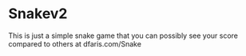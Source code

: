 # Snakev2
This is just a simple snake game that you can possibly see your score compared to others at dfaris.com/Snake